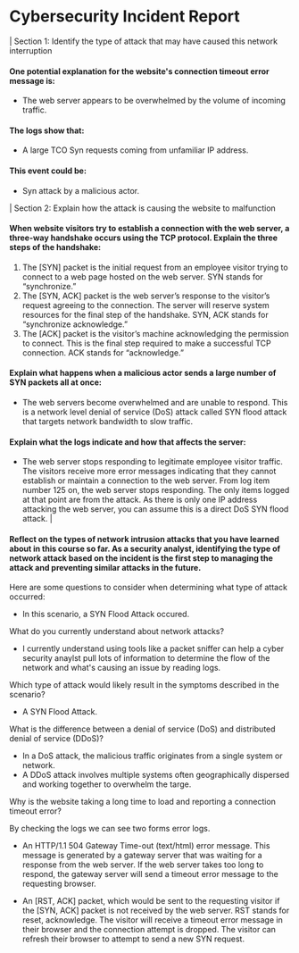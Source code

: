 # Cybersecurity Incident Report

| Section 1: Identify the type of attack that may have caused this network interruption

#### One potential explanation for the website's connection timeout error message is:

- The web server appears to be overwhelmed by the volume of incoming traffic.

#### The logs show that:

- A large TCO Syn requests coming from unfamiliar IP address.

#### This event could be:

- Syn attack by a malicious actor.

| Section 2: Explain how the attack is causing the website to malfunction

#### When website visitors try to establish a connection with the web server, a three-way handshake occurs using the TCP protocol. Explain the three steps of the handshake:

1.  The \[SYN\] packet is the initial request from an employee visitor trying to connect to a web page hosted on the web server. SYN stands for “synchronize.”
2.  The \[SYN, ACK\] packet is the web server’s response to the visitor’s request agreeing to the connection. The server will reserve system resources for the final step of the handshake. SYN, ACK stands for “synchronize acknowledge.”
3.  The \[ACK\] packet is the visitor’s machine acknowledging the permission to connect. This is the final step required to make a successful TCP connection. ACK stands for “acknowledge.”

#### Explain what happens when a malicious actor sends a large number of SYN packets all at once:

- The web servers become overwhelmed and are unable to respond. This is a network level denial of service (DoS) attack called SYN flood attack that targets network bandwidth to slow traffic.

#### Explain what the logs indicate and how that affects the server:

- The web server stops responding to legitimate employee visitor traffic. The visitors receive more error messages indicating that they cannot establish or maintain a connection to the web server. From log item number 125 on, the web server stops responding. The only items logged at that point are from the attack. As there is only one IP address attacking the web server, you can assume this is a direct DoS SYN flood attack. |

#### Reflect on the types of network intrusion attacks that you have learned about in this course so far. As a security analyst, identifying the type of network attack based on the incident is the first step to managing the attack and preventing similar attacks in the future.

Here are some questions to consider when determining what type of attack occurred:

- In this scenario, a SYN Flood Attack occured.

What do you currently understand about network attacks?

- I currently understand using tools like a packet sniffer can help a cyber security anaylst pull lots of information to determine the flow of the network and what's causing an issue by reading logs.

Which type of attack would likely result in the symptoms described in the scenario?

- A SYN Flood Attack.

What is the difference between a denial of service (DoS) and distributed denial of service (DDoS)?

- In a DoS attack, the malicious traffic originates from a single system or network.
- A DDoS attack involves multiple systems often geographically dispersed and working together to overwhelm the targe.

Why is the website taking a long time to load and reporting a connection timeout error?

By checking the logs we can see two forms error logs.

- An HTTP/1.1 504 Gateway Time-out (text/html) error message. This message is generated by a gateway server that was waiting for a response from the web server. If the web server takes too long to respond, the gateway server will send a timeout error message to the requesting browser.

- An [RST, ACK] packet, which would be sent to the requesting visitor if the [SYN, ACK] packet is not received by the web server. RST stands for reset, acknowledge. The visitor will receive a timeout error message in their browser and the connection attempt is dropped. The visitor can refresh their browser to attempt to send a new SYN request.

